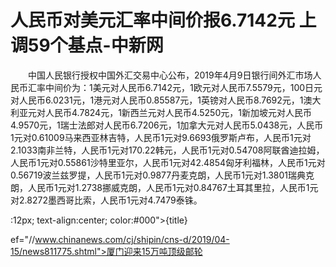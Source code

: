 # 人民币对美元汇率中间价报6.7142元 上调59个基点-中新网

　　中国人民银行授权中国外汇交易中心公布，2019年4月9日银行间外汇市场人民币汇率中间价为：1美元对人民币6.7142元，1欧元对人民币7.5579元，100日元对人民币6.0231元，1港元对人民币0.85587元，1英镑对人民币8.7692元，1澳大利亚元对人民币4.7824元，1新西兰元对人民币4.5250元，1新加坡元对人民币4.9570元，1瑞士法郎对人民币6.7206元，1加拿大元对人民币5.0438元，人民币1元对0.61009马来西亚林吉特，人民币1元对9.6693俄罗斯卢布，人民币1元对2.1033南非兰特，人民币1元对170.22韩元，人民币1元对0.54708阿联酋迪拉姆，人民币1元对0.55861沙特里亚尔，人民币1元对42.4854匈牙利福林，人民币1元对0.56719波兰兹罗提，人民币1元对0.9877丹麦克朗，人民币1元对1.3801瑞典克朗，人民币1元对1.2738挪威克朗，人民币1元对0.84767土耳其里拉，人民币1元对2.8272墨西哥比索，人民币1元对4.7479泰铢。

:12px; text-align:center; color:#000">{title}

ef="//www.chinanews.com/cj/shipin/cns-d/2019/04-15/news811775.shtml">厦门迎来15万吨顶级邮轮
